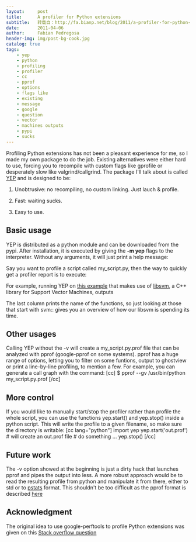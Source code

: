 ```yaml
---
layout:     post
title:      A profiler for Python extensions
subtitle:   转载自：http://fa.bianp.net/blog/2011/a-profiler-for-python-extensions/
date:       2011-04-06
author:     Fabian Pedregosa
header-img: img/post-bg-cook.jpg
catalog: true
tags:
    - yep
    - python
    - profiling
    - profiler
    - cc
    - pprof
    - options
    - flags like
    - existing
    - message
    - google
    - question
    - vector
    - machines outputs
    - pypi
    - sucks
---
```


Profiling Python extensions has not been a pleasant experience for me,
so I made my own package to do the job. Existing alternatives were
either hard to use, forcing you to recompile with custom flags like
gprofile or desperately slow like valgrind/callgrind. The package I'll
talk about is called [YEP](http://pypi.python.org/pypi/yep) and is designed to be:

1. Unobtrusive: no recompiling, no custom linking. Just lauch & profile.

1. Fast: waiting sucks.

1. Easy to use.


## Basic usage

YEP is distributed as a python module and can be downloaded from the
pypi. After installation, it is executed by giving the **-m yep**
flags to the interpreter. Without any arguments, it will just print a
help message:

Say you want to profile a script called
my_script.py, then the way to quickly get a profiler report is to
execute:

For example,
running YEP on [this example](http://scikit-learn.sourceforge.net/auto_examples/grid_search_digits.html) that makes use of [libsvm](http://www.csie.ntu.edu.tw/~cjlin/libsvm), a C++
library for Support Vector Machines, outputs

The last column prints the name of the functions, so just looking at
those that start with svm:: gives you an overview of how our libsvm is
spending its time.

## Other usages

Calling YEP without the -v will create a my_script.py.prof file that
can be analyzed with pprof (google-pprof on some systems). pprof has a
huge range of options, letting you to filter on some funtions, output to
ghostview or print a line-by-line profiling, to mention a few. For
example, you can generate a call graph with the command: [cc] $ pprof
--gv /usr/bin/python my_script.py.prof [/cc]

## More control

If you would like to manually start/stop the profiler rather than
profile the whole script, you can use the functions yep.start() and
yep.stop() inside a python script. This will write the profile to a
given filename, so make sure the directory is writable: [cc
lang="python"] import yep yep.start('out.prof') # will create an
out.prof file # do something ... yep.stop() [/cc]

## Future work

The -v option showed at the beginning is just a dirty hack that launches
pprof and pipes the output into less. A more robust approach would be to
read the resulting profile from python and manipulate it from there,
either to std or to [pstats](http://docs.python.org/library/profile.html#pstats.Stats) format. This shouldn't be too difficult as
the pprof format is described [here](http://google-perftools.googlecode.com/svn/trunk/doc/cpuprofile-fileformat.html)

## Acknowledgment

The original idea to use google-perftools to profile Python extensions
was given on this [Stack overflow question](http://stackoverflow.com/questions/2615153/profiling-python-c-extensions)

